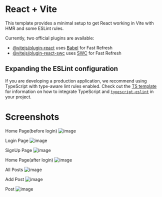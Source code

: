 # React + Vite

This template provides a minimal setup to get React working in Vite with HMR and some ESLint rules.

Currently, two official plugins are available:

- [@vitejs/plugin-react](https://github.com/vitejs/vite-plugin-react/blob/main/packages/plugin-react) uses [Babel](https://babeljs.io/) for Fast Refresh
- [@vitejs/plugin-react-swc](https://github.com/vitejs/vite-plugin-react/blob/main/packages/plugin-react-swc) uses [SWC](https://swc.rs/) for Fast Refresh

## Expanding the ESLint configuration

If you are developing a production application, we recommend using TypeScript with type-aware lint rules enabled. Check out the [TS template](https://github.com/vitejs/vite/tree/main/packages/create-vite/template-react-ts) for information on how to integrate TypeScript and [`typescript-eslint`](https://typescript-eslint.io) in your project.

# Screenshots

Home Page(before login)
![image](https://github.com/user-attachments/assets/c18eeef4-0a3d-4076-b235-32a70e60355f)

Login Page
![image](https://github.com/user-attachments/assets/9e9a51c0-2434-4ed3-86c5-ed554e22ee0c)

SignUp Page
![image](https://github.com/user-attachments/assets/1878b276-faa3-43b7-88c7-64a737af4f37)

Home Page(after login)
![image](https://github.com/user-attachments/assets/dfbe7ca2-e80b-469f-80b6-1f69104f01cd)

All Posts
![image](https://github.com/user-attachments/assets/33a5a385-129d-45ea-aafd-6bf4a958386e)

Add Post
![image](https://github.com/user-attachments/assets/bebbb3e0-25e1-49ce-879d-3d3894115ab7)

Post
![image](https://github.com/user-attachments/assets/dd91e0ee-f9b7-44a8-b7e6-331319beabee)




